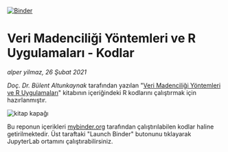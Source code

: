 [![Binder](http://mybinder.org/badge_logo.svg)](http://mybinder.org/v2/gh/alperyilmaz/jupyterlab-r-data-mining/master/?urlpath=lab/tree/index.ipynb)

# Veri Madenciliği Yöntemleri ve R Uygulamaları - Kodlar

*alper yilmaz, 26 Şubat 2021*

*Doç. Dr. Bülent Altunkaynak* tarafından yazılan "[Veri Madenciliği Yöntemleri ve R Uygulamaları](https://www.seckin.com.tr/kitap/445277636#)" kitabının içeriğindeki R kodlarını çalıştırmak için hazırlanmıştır.

![kitap kapağı](https://www.seckin.com.tr/getimage/book/677941917_400_wm.jpg)

Bu reponun içerikleri [mybinder.org](https://mybinder.org/) tarafından çalıştırılabilen kodlar haline getirilmektedir. Üst taraftaki "Launch Binder" butonunu tıklayarak JupyterLab ortamını çalıştırabilirsiniz.
